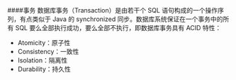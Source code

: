 ####事务
数据库事务（Transaction）是由若干个 SQL 语句构成的一个操作序列，有点类似于 Java 的 synchronized 同步。数据库系统保证在一个事务中的所有 SQL 要么全部执行成功，要么全部不执行，即数据库事务具有 ACID 特性：

- Atomicity：原子性
- Consistency：一致性
- Isolation：隔离性
- Durability：持久性
